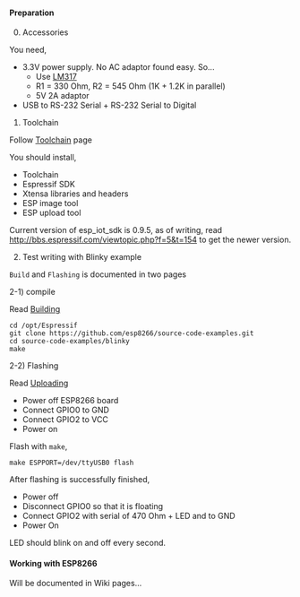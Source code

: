 #### Preparation

0) Accessories

You need,
* 3.3V power supply. No AC adaptor found easy. So...
  * Use [LM317](http://www.ti.com/lit/ds/symlink/lm317.pdf)
  * R1 = 330 Ohm, R2 = 545 Ohm (1K + 1.2K in parallel)
  * 5V 2A adaptor
* USB to RS-232 Serial + RS-232 Serial to Digital

1) Toolchain

Follow [Toolchain](https://github.com/esp8266/esp8266-wiki/wiki/Toolchain) page

You should install, 
* Toolchain
* Espressif SDK
* Xtensa libraries and headers
* ESP image tool
* ESP upload tool

Current version of esp_iot_sdk is 0.9.5, as of writing, read http://bbs.espressif.com/viewtopic.php?f=5&t=154 to get the newer version.


2) Test writing with Blinky example

`Build` and `Flashing` is documented in two pages

2-1) compile

Read [Building](https://github.com/esp8266/esp8266-wiki/wiki/Building)

```
cd /opt/Espressif
git clone https://github.com/esp8266/source-code-examples.git
cd source-code-examples/blinky
make
```

2-2) Flashing

Read [Uploading](https://github.com/esp8266/esp8266-wiki/wiki/Uploading)

* Power off ESP8266 board
* Connect GPIO0 to GND
* Connect GPIO2 to VCC
* Power on

Flash with `make`,
```
make ESPPORT=/dev/ttyUSB0 flash
```
After flashing is successfully finished, 
* Power off
* Disconnect GPIO0 so that it is floating
* Connect GPIO2 with serial of 470 Ohm + LED and to GND
* Power On

LED should blink on and off every second.

#### Working with ESP8266

Will be documented in Wiki pages...
